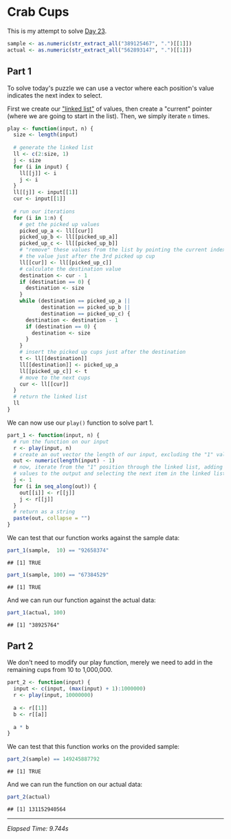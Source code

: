 # Crab Cups



This is my attempt to solve [Day 23](https://adventofcode.com/2020/day/23).


```r
sample <- as.numeric(str_extract_all("389125467", ".")[[1]])
actual <- as.numeric(str_extract_all("562893147", ".")[[1]])
```

## Part 1

To solve today's puzzle we can use a vector where each position's value indicates the next index to select.

First we create our ["linked list"](en.wikipedia.org/wiki/Linked_list) of values, then create a "current" pointer (where
we are going to start in the list). Then, we simply iterate `n` times.


```r
play <- function(input, n) {
  size <- length(input)
  
  # generate the linked list
  ll <- c(2:size, 1)
  j <- size
  for (i in input) {
    ll[[j]] <- i
    j <- i
  }
  ll[[j]] <- input[[1]]
  cur <- input[[1]]
  
  # run our iterations
  for (i in 1:n) {
    # get the picked up values
    picked_up_a <- ll[[cur]]
    picked_up_b <- ll[[picked_up_a]]
    picked_up_c <- ll[[picked_up_b]]
    # "remove" these values from the list by pointing the current index to be
    # the value just after the 3rd picked up cup
    ll[[cur]] <- ll[[picked_up_c]]
    # calculate the destination value
    destination <- cur - 1
    if (destination == 0) {
      destination <- size
    }
    while (destination == picked_up_a ||
           destination == picked_up_b ||
           destination == picked_up_c) {
      destination <- destination - 1
      if (destination == 0) {
        destination <- size
      }
    }
    # insert the picked up cups just after the destination
    t <- ll[[destination]]
    ll[[destination]] <- picked_up_a
    ll[[picked_up_c]] <- t
    # move to the next cups
    cur <- ll[[cur]]
  }
  # return the linked list
  ll
}
```

We can now use our `play()` function to solve part 1.


```r
part_1 <- function(input, n) {
  # run the function on our input
  r <- play(input, n)
  # create an out vector the length of our input, excluding the "1" value
  out <- numeric(length(input) - 1)
  # now, iterate from the "1" position through the linked list, adding the
  # values to the output and selecting the next item in the linked list
  j <- 1
  for (i in seq_along(out)) {
    out[[i]] <- r[[j]]
    j <- r[[j]]
  }
  # return as a string
  paste(out, collapse = "")
}
```

We can test that our function works against the sample data:


```r
part_1(sample,  10) == "92658374"
```

```
## [1] TRUE
```

```r
part_1(sample, 100) == "67384529"
```

```
## [1] TRUE
```

And we can run our function against the actual data:


```r
part_1(actual, 100)
```

```
## [1] "38925764"
```

## Part 2

We don't need to modify our play function, merely we need to add in the remaining cups from 10 to 1,000,000.


```r
part_2 <- function(input) {
  input <- c(input, (max(input) + 1):1000000)
  r <- play(input, 10000000)
  
  a <- r[[1]]
  b <- r[[a]]
  
  a * b
}
```

We can test that this function works on the provided sample:


```r
part_2(sample) == 149245887792
```

```
## [1] TRUE
```

And we can run the function on our actual data:


```r
part_2(actual)
```

```
## [1] 131152940564
```

---

*Elapsed Time: 9.744s*
